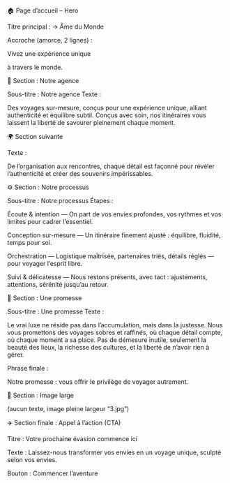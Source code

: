 ﻿🏠 Page d’accueil – Hero

Titre principal :
→ Âme du Monde

Accroche (amorce, 2 lignes) :

Vivez une expérience unique

à travers le monde.

🧭 Section : Notre agence

Sous-titre : Notre agence
Texte :

Des voyages sur-mesure, conçus pour une expérience unique, alliant authenticité et équilibre subtil.
Conçus avec soin, nos itinéraires vous laissent la liberté de savourer pleinement chaque moment.

🌍 Section suivante

Texte :

De l’organisation aux rencontres, chaque détail est façonné pour révéler l’authenticité
et créer des souvenirs impérissables.

⚙️ Section : Notre processus

Sous-titre : Notre processus
Étapes :

Écoute & intention — On part de vos envies profondes, vos rythmes et vos limites pour cadrer l’essentiel.

Conception sur-mesure — Un itinéraire finement ajusté : équilibre, fluidité, temps pour soi.

Orchestration — Logistique maîtrisée, partenaires triés, détails réglés — pour voyager l’esprit libre.

Suivi & délicatesse — Nous restons présents, avec tact : ajustements, attentions, sérénité jusqu’au retour.

💎 Section : Une promesse

Sous-titre : Une promesse
Texte :

Le vrai luxe ne réside pas dans l’accumulation, mais dans la justesse.
Nous vous promettons des voyages sobres et raffinés, où chaque détail compte, où chaque moment a sa place.
Pas de démesure inutile, seulement la beauté des lieux, la richesse des cultures, et la liberté de n’avoir rien à gérer.

Phrase finale :

Notre promesse : vous offrir le privilège de voyager autrement.

🌅 Section : Image large

(aucun texte, image pleine largeur “3.jpg”)

✈️ Section finale : Appel à l’action (CTA)

Titre : Votre prochaine évasion commence ici

Texte : Laissez-nous transformer vos envies en un voyage unique, sculpté selon vos envies.

Bouton : Commencer l’aventure